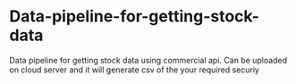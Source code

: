 # Data-pipeline-for-getting-stock-data
Data pipeline for getting stock data using commercial api. Can be uploaded on cloud server and it will generate csv of the your required securiy
